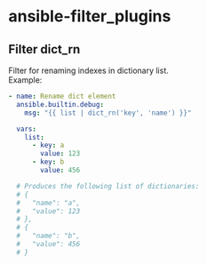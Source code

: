 # ansible-filter_plugins

## Filter dict_rn
Filter for renaming indexes in dictionary list.<br>
Example:
```yml
- name: Rename dict element
  ansible.builtin.debug:
    msg: "{{ list | dict_rn('key', 'name') }}"

  vars:
    list:
      - key: a
        value: 123
      - key: b
        value: 456

  # Produces the following list of dictionaries:
  # {
  #   "name": "a",
  #   "value": 123
  # },
  # {
  #   "name": "b",
  #   "value": 456
  # }
```
